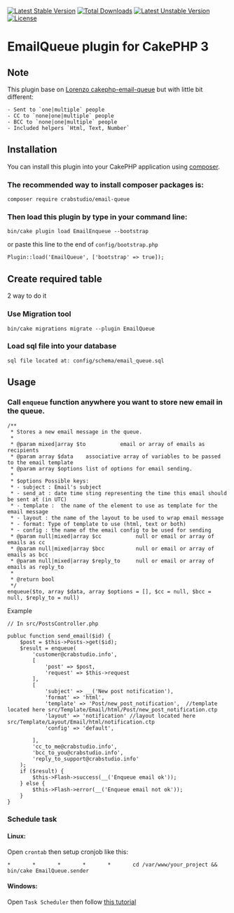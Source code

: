 [![Latest Stable Version](https://poser.pugx.org/crabstudio/email-queue/v/stable)](https://packagist.org/packages/crabstudio/email-queue) [![Total Downloads](https://poser.pugx.org/crabstudio/email-queue/downloads)](https://packagist.org/packages/crabstudio/email-queue) [![Latest Unstable Version](https://poser.pugx.org/crabstudio/email-queue/v/unstable)](https://packagist.org/packages/crabstudio/email-queue) [![License](https://poser.pugx.org/crabstudio/email-queue/license)](https://packagist.org/packages/crabstudio/email-queue)
# EmailQueue plugin for CakePHP 3

## Note

This plugin base on [Lorenzo cakephp-email-queue](https://github.com/lorenzo/cakephp-email-queue) but with little bit different:

	- Sent to `one|multiple` people
	- CC to `none|one|multiple` people
	- BCC to `none|one|multiple` people
	- Included helpers `Html, Text, Number`

## Installation

You can install this plugin into your CakePHP application using [composer](http://getcomposer.org).

### The recommended way to install composer packages is:

```
composer require crabstudio/email-queue
```

### Then load this plugin by type in your command line:

```
bin/cake plugin load EmailEnqueue --bootstrap
```
or paste this line to the end of `config/bootstrap.php`
```
Plugin::load('EmailQueue', ['bootstrap' => true]);
```

## Create required table

2 way to do it

### Use Migration tool

```
bin/cake migrations migrate --plugin EmailQueue
```

### Load sql file into your database

```
sql file located at: config/schema/email_queue.sql
```

## Usage

### Call `enqueue` function anywhere you want to store new email in the queue.

```
/**
 * Stores a new email message in the queue.
 *
 * @param mixed|array $to           email or array of emails as recipients
 * @param array $data    associative array of variables to be passed to the email template
 * @param array $options list of options for email sending.
 *
 * $options Possible keys:
 * - subject : Email's subject
 * - send_at : date time sting representing the time this email should be sent at (in UTC)
 * - template :  the name of the element to use as template for the email message
 * - layout : the name of the layout to be used to wrap email message
 * - format: Type of template to use (html, text or both)
 * - config : the name of the email config to be used for sending
 * @param null|mixed|array $cc           null or email or array of emails as cc
 * @param null|mixed|array $bcc          null or email or array of emails as bcc
 * @param null|mixed|array $reply_to     null or email or array of emails as reply_to
 *
 * @return bool
 */
enqueue($to, array $data, array $options = [], $cc = null, $bcc = null, $reply_to = null)
```

Example

```
// In src/PostsController.php

publuc function send_email($id) {
	$post = $this->Posts->get($id);
	$result = enqueue(
		'customer@crabstudio.info',
		[
			'post' => $post,
			'request' => $this->request
		],
		[
			'subject' => __('New post notification'),
			'format' => 'html',
			'template' => 'Post/new_post_notification',  //template located here src/Template/Email/html/Post/new_post_notification.ctp
			'layout' => 'notification' //layout located here src/Template/Layout/Email/html/notification.ctp
			'config' => 'default',

		],
		'cc_to_me@crabstudio.info',
		'bcc_to_you@crabstudio.info',
		'reply_to_support@crabstudio.info'
	);
	if ($result) {
		$this->Flash->success(__('Enqueue email ok'));
	} else {
		$this->Flash->error(__('Enqueue email not ok'));
	}
}
```

### Schedule task

#### Linux:

Open `crontab` then setup cronjob like this:
```
*       *       *       *       *       cd /var/www/your_project && bin/cake EmailQueue.sender
```

#### Windows:

Open `Task Scheduler` then follow [this tutorial](http://www.digitalcitizen.life/how-create-task-basic-task-wizard)